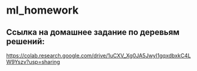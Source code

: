 # ml_homework

## Ссылка на домашнее задание по деревьям решений: 
https://colab.research.google.com/drive/1uCXV_Xg0JA5JwyI1gqxdbxkC4LW9Yszv?usp=sharing

